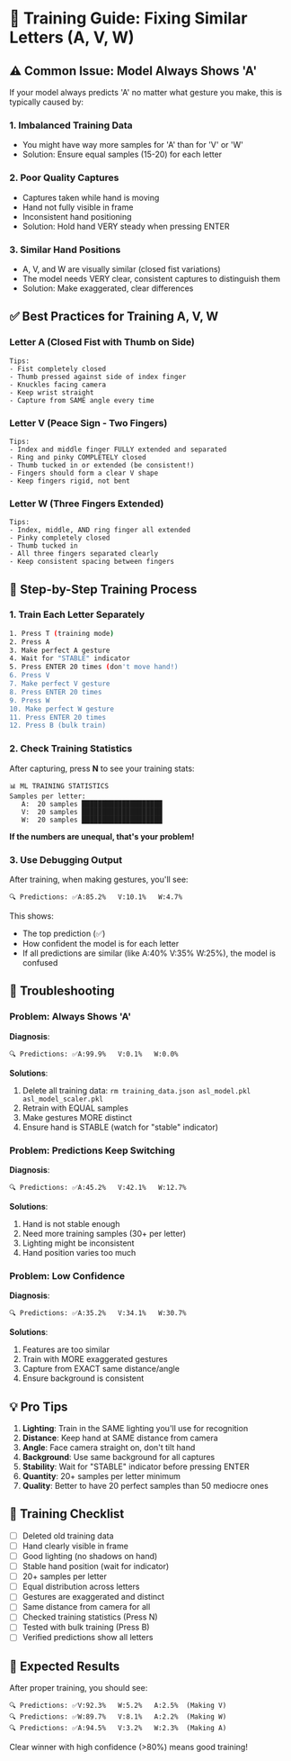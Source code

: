 # 🎯 Training Guide: Fixing Similar Letters (A, V, W)

## ⚠️ Common Issue: Model Always Shows 'A'

If your model always predicts 'A' no matter what gesture you make, this is typically caused by:

### 1. **Imbalanced Training Data**
- You might have way more samples for 'A' than for 'V' or 'W'
- Solution: Ensure equal samples (15-20) for each letter

### 2. **Poor Quality Captures**
- Captures taken while hand is moving
- Hand not fully visible in frame
- Inconsistent hand positioning
- Solution: Hold hand VERY steady when pressing ENTER

### 3. **Similar Hand Positions**
- A, V, and W are visually similar (closed fist variations)
- The model needs VERY clear, consistent captures to distinguish them
- Solution: Make exaggerated, clear differences

## ✅ Best Practices for Training A, V, W

### Letter A (Closed Fist with Thumb on Side)
```
Tips:
- Fist completely closed
- Thumb pressed against side of index finger
- Knuckles facing camera
- Keep wrist straight
- Capture from SAME angle every time
```

### Letter V (Peace Sign - Two Fingers)
```
Tips:
- Index and middle finger FULLY extended and separated
- Ring and pinky COMPLETELY closed
- Thumb tucked in or extended (be consistent!)
- Fingers should form a clear V shape
- Keep fingers rigid, not bent
```

### Letter W (Three Fingers Extended)
```
Tips:
- Index, middle, AND ring finger all extended
- Pinky completely closed
- Thumb tucked in
- All three fingers separated clearly
- Keep consistent spacing between fingers
```

## 📝 Step-by-Step Training Process

### 1. Train Each Letter Separately
```bash
1. Press T (training mode)
2. Press A
3. Make perfect A gesture
4. Wait for "STABLE" indicator
5. Press ENTER 20 times (don't move hand!)
6. Press V
7. Make perfect V gesture
8. Press ENTER 20 times
9. Press W
10. Make perfect W gesture
11. Press ENTER 20 times
12. Press B (bulk train)
```

### 2. Check Training Statistics
After capturing, press **N** to see your training stats:
```
📊 ML TRAINING STATISTICS
Samples per letter:
   A:  20 samples ████████████████████
   V:  20 samples ████████████████████
   W:  20 samples ████████████████████
```

**If the numbers are unequal, that's your problem!**

### 3. Use Debugging Output
After training, when making gestures, you'll see:
```
🔍 Predictions: ✅A:85.2%   V:10.1%   W:4.7%
```

This shows:
- The top prediction (✅)
- How confident the model is for each letter
- If all predictions are similar (like A:40% V:35% W:25%), the model is confused

## 🔧 Troubleshooting

### Problem: Always Shows 'A'
**Diagnosis**: 
```
🔍 Predictions: ✅A:99.9%   V:0.1%   W:0.0%
```

**Solutions**:
1. Delete all training data: `rm training_data.json asl_model.pkl asl_model_scaler.pkl`
2. Retrain with EQUAL samples
3. Make gestures MORE distinct
4. Ensure hand is STABLE (watch for "stable" indicator)

### Problem: Predictions Keep Switching
**Diagnosis**:
```
🔍 Predictions: ✅A:45.2%   V:42.1%   W:12.7%
```

**Solutions**:
1. Hand is not stable enough
2. Need more training samples (30+ per letter)
3. Lighting might be inconsistent
4. Hand position varies too much

### Problem: Low Confidence
**Diagnosis**:
```
🔍 Predictions: ✅A:35.2%   V:34.1%   W:30.7%
```

**Solutions**:
1. Features are too similar
2. Train with MORE exaggerated gestures
3. Capture from EXACT same distance/angle
4. Ensure background is consistent

## 💡 Pro Tips

1. **Lighting**: Train in the SAME lighting you'll use for recognition
2. **Distance**: Keep hand at SAME distance from camera
3. **Angle**: Face camera straight on, don't tilt hand
4. **Background**: Use same background for all captures
5. **Stability**: Wait for "STABLE" indicator before pressing ENTER
6. **Quantity**: 20+ samples per letter minimum
7. **Quality**: Better to have 20 perfect samples than 50 mediocre ones

## 🎯 Training Checklist

- [ ] Deleted old training data
- [ ] Hand clearly visible in frame
- [ ] Good lighting (no shadows on hand)
- [ ] Stable hand position (wait for indicator)
- [ ] 20+ samples per letter
- [ ] Equal distribution across letters
- [ ] Gestures are exaggerated and distinct
- [ ] Same distance from camera for all
- [ ] Checked training statistics (Press N)
- [ ] Tested with bulk training (Press B)
- [ ] Verified predictions show all letters

## 🚀 Expected Results

After proper training, you should see:
```
🔍 Predictions: ✅V:92.3%   W:5.2%   A:2.5%  (Making V)
🔍 Predictions: ✅W:89.7%   V:8.1%   A:2.2%  (Making W)
🔍 Predictions: ✅A:94.5%   V:3.2%   W:2.3%  (Making A)
```

Clear winner with high confidence (>80%) means good training!
